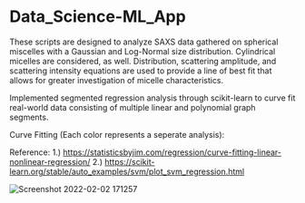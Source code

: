 # Data_Science-ML_App
These scripts are designed to analyze SAXS data gathered on spherical miscelles with a Gaussian and Log-Normal size distribution. Cylindrical micelles are considered, as well. Distribution, scattering amplitude, and scattering intensity equations are used to provide a line of best fit that allows for greater investigation of micelle characteristics.

Implemented segmented regression analysis through scikit-learn to curve fit real-world data consisting of multiple linear and polynomial graph segments.

Curve Fitting (Each color represents a seperate analysis):

Reference: 
1.) https://statisticsbyjim.com/regression/curve-fitting-linear-nonlinear-regression/
2.) https://scikit-learn.org/stable/auto_examples/svm/plot_svm_regression.html

![Screenshot 2022-02-02 171257](https://user-images.githubusercontent.com/75232089/152246291-3633807a-4678-4872-bf80-3c1c50031da4.png)

